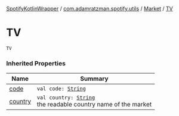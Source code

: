[SpotifyKotlinWrapper](../../index.md) / [com.adamratzman.spotify.utils](../index.md) / [Market](index.md) / [TV](./-t-v.md)

# TV

`TV`

### Inherited Properties

| Name | Summary |
|---|---|
| [code](code.md) | `val code: `[`String`](https://kotlinlang.org/api/latest/jvm/stdlib/kotlin/-string/index.html) |
| [country](country.md) | `val country: `[`String`](https://kotlinlang.org/api/latest/jvm/stdlib/kotlin/-string/index.html)<br>the readable country name of the market |

